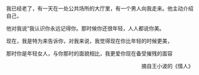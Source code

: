 
###

我已经老了，有一天在一处公共场所的大厅里，有一个男人向我走来。他主动介绍自己，

他对我说“我认识你永远记得你。那时候你还很年轻，人人都说你美。

现在，我是特为来告诉你，对我来说，我觉得现在你比年轻的时候更美，

那时你是年轻女人，与你那时的面貌相比，我更爱你现在备受摧残的面容


<p align="right">摘自王小波的《情人》</p>